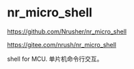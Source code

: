 # nr_micro_shell

https://github.com/Nrusher/nr_micro_shell

https://gitee.com/nrush/nr_micro_shell

shell for MCU. 单片机命令行交互。
